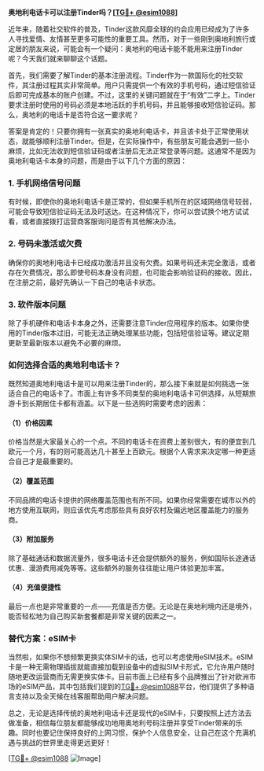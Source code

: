 **奥地利电话卡可以注册Tinder吗？[[TG💪+ @esim1088](https://t.me/s/esim1088)]**

近年来，随着社交软件的普及，Tinder这款风靡全球的约会应用已经成为了许多人寻找爱情、友情甚至更多可能性的重要工具。然而，对于一些刚到奥地利旅行或定居的朋友来说，可能会有一个疑问：奥地利的电话卡能不能用来注册Tinder呢？今天我们就来聊聊这个话题。

首先，我们需要了解Tinder的基本注册流程。Tinder作为一款国际化的社交软件，其注册过程其实非常简单。用户只需提供一个有效的手机号码，通过短信验证后即可完成基本的账户创建。不过，这里的关键问题就在于“有效”二字上。Tinder要求注册时使用的号码必须是本地活跃的手机号码，并且能够接收短信验证码。那么，奥地利的电话卡是否符合这一要求呢？

答案是肯定的！只要你拥有一张真实的奥地利电话卡，并且该卡处于正常使用状态，就能够顺利注册Tinder。但是，在实际操作中，有些朋友可能会遇到一些小麻烦，比如无法收到短信验证码或者注册后无法正常登录等问题。这通常不是因为奥地利电话卡本身的问题，而是由于以下几个方面的原因：

### 1. 手机网络信号问题
有时候，即使你的奥地利电话卡是正常的，但如果手机所在的区域网络信号较弱，可能会导致短信验证码无法及时送达。在这种情况下，你可以尝试换个地方试试看，或者直接拨打运营商客服询问是否有其他解决办法。

### 2. 号码未激活或欠费
确保你的奥地利电话卡已经成功激活并且没有欠费。如果号码还未完全激活，或者存在欠费情况，那么即使号码本身没有问题，也可能会影响验证码的接收。因此，在注册之前，最好先确认一下自己的电话卡状态。

### 3. 软件版本问题
除了手机硬件和电话卡本身之外，还需要注意Tinder应用程序的版本。如果你使用的Tinder版本过旧，可能无法正确处理某些功能，包括短信验证等。建议定期更新至最新版本以避免不必要的麻烦。

### 如何选择合适的奥地利电话卡？
既然知道奥地利电话卡是可以用来注册Tinder的，那么接下来就是如何挑选一张适合自己的电话卡了。市面上有许多不同类型的奥地利电话卡可供选择，从短期旅游卡到长期居住卡都有涵盖。以下是一些选购时需要考虑的因素：

#### （1）价格因素
价格当然是大家最关心的一个点。不同的电话卡在资费上差别很大，有的便宜到几欧元一个月，有的则可能高达几十甚至上百欧元。根据个人需求来决定哪一种更适合自己才是最重要的。

#### （2）覆盖范围
不同品牌的电话卡提供的网络覆盖范围也有所不同。如果你经常需要在城市以外的地方使用互联网，则应该优先考虑那些具有良好农村及偏远地区覆盖能力的服务商。

#### （3）附加服务
除了基础通话和数据流量外，很多电话卡还会提供额外的服务，例如国际长途通话优惠、漫游费用减免等等。这些额外的服务往往能让用户体验更加丰富。

#### （4）充值便捷性
最后一点也是非常重要的一点——充值是否方便。无论是在奥地利境内还是境外，能否轻松地为自己购买新套餐都是非常关键的因素之一。

### 替代方案：eSIM卡
当然啦，如果你不想频繁更换实体SIM卡的话，也可以考虑使用eSIM技术。eSIM卡是一种无需物理插拔就能直接加载到设备中的虚拟SIM卡形式，它允许用户随时随地更改运营商而无需更换实体卡。目前市面上已经有多个品牌推出了针对欧洲市场的eSIM产品，其中包括我们提到的[TG💪+ @esim1088](https://t.me/s/esim1088)平台，他们提供了多种语言支持以及全天候在线客服帮助用户解决问题。

总之，无论是选择传统的奥地利电话卡还是现代的eSIM卡，只要按照上述方法去做准备，相信每位朋友都能够成功地用奥地利号码注册并享受Tinder带来的乐趣。同时也要记住保持良好的上网习惯，保护个人信息安全，让自己在这个充满机遇与挑战的世界里走得更远更好！

[[TG💪+ @esim1088](https://t.me/s/esim1088) ![Image](https://i.postimg.cc/4NQfJmqS/Snipaste-2025-05-13-00-14-12.png)]